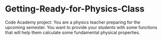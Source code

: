 # Getting-Ready-for-Physics-Class
Code Academy project: You are a physics teacher preparing for the upcoming semester. You want to provide your students with some functions that will help them calculate some fundamental physical properties.
